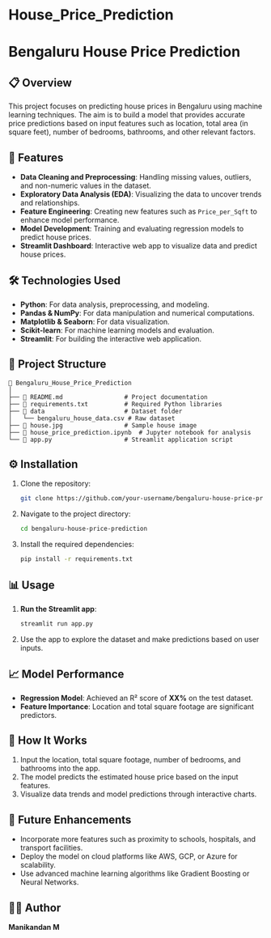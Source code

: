 # House_Price_Prediction

# Bengaluru House Price Prediction

## 📋 Overview
This project focuses on predicting house prices in Bengaluru using machine learning techniques. The aim is to build a model that provides accurate price predictions based on input features such as location, total area (in square feet), number of bedrooms, bathrooms, and other relevant factors.

## 🚀 Features
- **Data Cleaning and Preprocessing**: Handling missing values, outliers, and non-numeric values in the dataset.
- **Exploratory Data Analysis (EDA)**: Visualizing the data to uncover trends and relationships.
- **Feature Engineering**: Creating new features such as `Price_per_Sqft` to enhance model performance.
- **Model Development**: Training and evaluating regression models to predict house prices.
- **Streamlit Dashboard**: Interactive web app to visualize data and predict house prices.

## 🛠️ Technologies Used
- **Python**: For data analysis, preprocessing, and modeling.
- **Pandas & NumPy**: For data manipulation and numerical computations.
- **Matplotlib & Seaborn**: For data visualization.
- **Scikit-learn**: For machine learning models and evaluation.
- **Streamlit**: For building the interactive web application.

## 📂 Project Structure
```
📁 Bengaluru_House_Price_Prediction
│
├── 📄 README.md                 # Project documentation
├── 📄 requirements.txt          # Required Python libraries
├── 📁 data                      # Dataset folder
│   └── bengaluru_house_data.csv # Raw dataset
├── 📄 house.jpg                 # Sample house image
├── 📄 house_price_prediction.ipynb  # Jupyter notebook for analysis
└── 📄 app.py                    # Streamlit application script
```

## ⚙️ Installation
1. Clone the repository:
   ```bash
   git clone https://github.com/your-username/bengaluru-house-price-prediction.git
   ```
2. Navigate to the project directory:
   ```bash
   cd bengaluru-house-price-prediction
   ```
3. Install the required dependencies:
   ```bash
   pip install -r requirements.txt
   ```

## 📊 Usage
1. **Run the Streamlit app**:
   ```bash
   streamlit run app.py
   ```
2. Use the app to explore the dataset and make predictions based on user inputs.

## 📈 Model Performance
- **Regression Model**: Achieved an R² score of **XX%** on the test dataset.
- **Feature Importance**: Location and total square footage are significant predictors.

## 🏡 How It Works
1. Input the location, total square footage, number of bedrooms, and bathrooms into the app.
2. The model predicts the estimated house price based on the input features.
3. Visualize data trends and model predictions through interactive charts.

## 📌 Future Enhancements
- Incorporate more features such as proximity to schools, hospitals, and transport facilities.
- Deploy the model on cloud platforms like AWS, GCP, or Azure for scalability.
- Use advanced machine learning algorithms like Gradient Boosting or Neural Networks.

## 👨‍💻 Author
**Manikandan M**  
